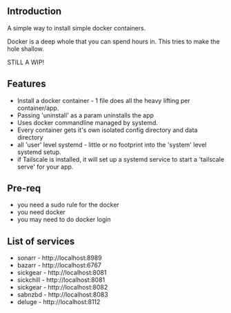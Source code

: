 Introduction
-------------

A simple way to install simple docker containers.

Docker is a deep whole that you can spend hours in. This tries to make the hole shallow.

STILL A WIP!


Features
--------

- Install a docker container - 1 file does all the heavy lifting per container/app.
- Passing 'uninstall' as a param uninstalls the app
- Uses docker commandline managed by systemd.
- Every container gets it's own isolated config directory and data directory
- all 'user' level systemd - little or no footprint into the 'system' level systemd setup.
- if Tailscale is installed, it will set up a systemd service to start a 'tailscale serve' for your app.



Pre-req
--------
- you need a sudo rule for the docker
- you need docker
- you may need to do docker login


List of services
----------------

- sonarr - http://localhost:8989
- bazarr - http://localhost:6767
- sickgear - http://localhost:8081
- sickchill - http://localhost:8081
- sickgear - http://localhost:8082
- sabnzbd - http://localhost:8083
- deluge - http://localhost:8112

